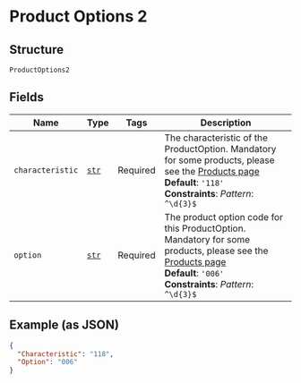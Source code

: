 
# Product Options 2

## Structure

`ProductOptions2`

## Fields

| Name | Type | Tags | Description |
|  --- | --- | --- | --- |
| `characteristic` | [`str`](../../doc/models/string-enum.md) | Required | The characteristic of the ProductOption. Mandatory for some products, please see the [Products page](#tag/Product-codes)<br>**Default**: `'118'`<br>**Constraints**: *Pattern*: `^\d{3}$` |
| `option` | [`str`](../../doc/models/string-enum.md) | Required | The product option code for this ProductOption. Mandatory for some products, please see the [Products page](#tag/Product-codes)<br>**Default**: `'006'`<br>**Constraints**: *Pattern*: `^\d{3}$` |

## Example (as JSON)

```json
{
  "Characteristic": "118",
  "Option": "006"
}
```

